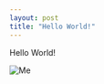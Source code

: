 ```yaml
---
layout: post
title: "Hello World!"
---
```


Hello World!

![Me](https://kasper-picbed.oss-cn-shenzhen.aliyuncs.com/Profile.jpg)
